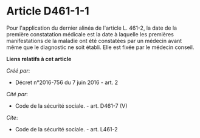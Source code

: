 # Article D461-1-1

Pour l'application du dernier alinéa de l'article L. 461-2, la date de la première constatation médicale est la date à
laquelle les premières manifestations de la maladie ont été constatées par un médecin avant même que le diagnostic ne soit
établi. Elle est fixée par le médecin conseil.

**Liens relatifs à cet article**

_Créé par_:

  - Décret n°2016-756 du 7 juin 2016 - art. 2

_Cité par_:

  - Code de la sécurité sociale. - art. D461-7 (V)

_Cite_:

  - Code de la sécurité sociale. - art. L461-2
